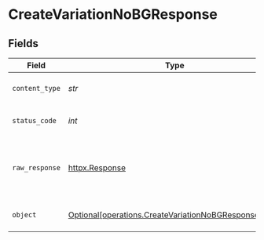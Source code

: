# CreateVariationNoBGResponse


## Fields

| Field                                                                                                              | Type                                                                                                               | Required                                                                                                           | Description                                                                                                        |
| ------------------------------------------------------------------------------------------------------------------ | ------------------------------------------------------------------------------------------------------------------ | ------------------------------------------------------------------------------------------------------------------ | ------------------------------------------------------------------------------------------------------------------ |
| `content_type`                                                                                                     | *str*                                                                                                              | :heavy_check_mark:                                                                                                 | HTTP response content type for this operation                                                                      |
| `status_code`                                                                                                      | *int*                                                                                                              | :heavy_check_mark:                                                                                                 | HTTP response status code for this operation                                                                       |
| `raw_response`                                                                                                     | [httpx.Response](https://www.python-httpx.org/api/#response)                                                       | :heavy_check_mark:                                                                                                 | Raw HTTP response; suitable for custom response parsing                                                            |
| `object`                                                                                                           | [Optional[operations.CreateVariationNoBGResponseBody]](../../models/operations/createvariationnobgresponsebody.md) | :heavy_minus_sign:                                                                                                 | Responses for POST /variations/nobg                                                                                |
